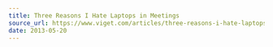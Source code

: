 ```yaml
---
title: Three Reasons I Hate Laptops in Meetings
source_url: https://www.viget.com/articles/three-reasons-i-hate-laptops-in-meetings/
date: 2013-05-20
---
```

